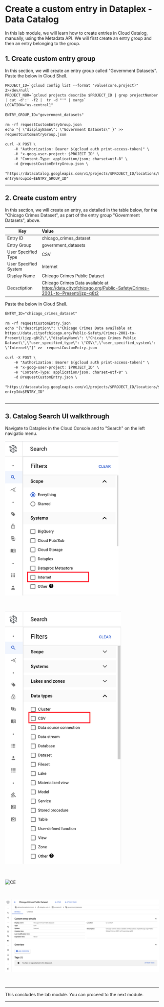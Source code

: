 # Create a custom entry in Dataplex - Data Catalog

In this lab module, we will learn how to create entries in Cloud Catalog, manually, using the Metadata API. We will first create an entry group and then an entry belonging to the group.


## 1. Create custom entry group

In this section, we will create an entry group called "Government Datasets". Paste the below in Cloud Shell.

```
PROJECT_ID=`gcloud config list --format "value(core.project)" 2>/dev/null`
PROJECT_NBR=`gcloud projects describe $PROJECT_ID | grep projectNumber | cut -d':' -f2 |  tr -d "'" | xargs`
LOCATION="us-central1"

ENTRY_GROUP_ID="government_datasets"

rm -rf requestCustomEntryGroup.json
echo "{ \"displayName\": \"Government Datasets\" }" >>  requestCustomEntryGroup.json

curl -X POST \
    -H "Authorization: Bearer $(gcloud auth print-access-token)" \
    -H "x-goog-user-project: $PROJECT_ID" \
    -H "Content-Type: application/json; charset=utf-8" \
    -d @requestCustomEntryGroup.json \
    "https://datacatalog.googleapis.com/v1/projects/$PROJECT_ID/locations/$LOCATION/entryGroups?entryGroupId=$ENTRY_GROUP_ID"

```

<hr>

## 2. Create custom entry

In this section, we will create an entry, as detailed in the table below, for the "Chicago Crimes Dataset", as part of the entry group "Government Datasets", above. 

| Key | Value  | 
| -- | :--- | 
| Entry ID | chicago_crimes_dataset |
| Entry Group | government_datasets |
| User Specified Type | CSV |
| User Specified System | Internet |
| Display Name | Chicago Crimes Public Dataset |
| Decsctiption | Chicago Crimes Data available at https://data.cityofchicago.org/Public-Safety/Crimes-2001-to-Present/ijzp-q8t2 |



Paste the below in Cloud Shell.
```
ENTRY_ID="chicago_crimes_dataset"

rm -rf requestCustomEntry.json
echo "{\"description\": \"Chicago Crimes Data available at https://data.cityofchicago.org/Public-Safety/Crimes-2001-to-Present/ijzp-q8t2\",\"displayName\": \"Chicago Crimes Public Dataset\",\"user_specified_type\": \"CSV\",\"user_specified_system\": \"Internet\"}" >>  requestCustomEntry.json

curl -X POST \
    -H "Authorization: Bearer $(gcloud auth print-access-token)" \
    -H "x-goog-user-project: $PROJECT_ID" \
    -H "Content-Type: application/json; charset=utf-8" \
    -d @requestCustomEntry.json \
    "https://datacatalog.googleapis.com/v1/projects/$PROJECT_ID/locations/$LOCATION/entryGroups/$ENTRY_GROUP_ID/entries?entryId=$ENTRY_ID"
    
```

<hr>

## 3. Catalog Search UI walkthrough 

Navigate to Dataplex in the Cloud Console and to "Search" on the left navigatio menu.

![CE](../01-images/CE-01.png)   
<br><br>

![CE](../01-images/CE-02.png)   
<br><br>

![CE](../01-images/CE-03.png)   
<br><br>

![CE](../01-images/CE-04.png)   
<br><br>

<hr>
This concludes the lab module. You can proceed to the next module.
<hr>
